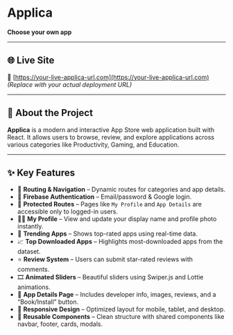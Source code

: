 # Applica

**Choose your own app**

---

## 🌐 Live Site

🔗 [https://your-live-applica-url.com](https://your-live-applica-url.com)  
_(Replace with your actual deployment URL)_

---

## 📖 About the Project

**Applica** is a modern and interactive App Store web application built with React. It allows users to browse, review, and explore applications across various categories like Productivity, Gaming, and Education.

---

## ✨ Key Features

- 🧭 **Routing & Navigation** – Dynamic routes for categories and app details.
- 🔐 **Firebase Authentication** – Email/password & Google login.
- 🔄 **Protected Routes** – Pages like `My Profile` and `App Details` are accessible only to logged-in users.
- 🧑‍💻 **My Profile** – View and update your display name and profile photo instantly.
- 🌟 **Trending Apps** – Shows top-rated apps using real-time data.
- 📈 **Top Downloaded Apps** – Highlights most-downloaded apps from the dataset.
- ⭐ **Review System** – Users can submit star-rated reviews with comments.
- 🎞️ **Animated Sliders** – Beautiful sliders using Swiper.js and Lottie animations.
- 🧾 **App Details Page** – Includes developer info, images, reviews, and a “Book/Install” button.
- 📱 **Responsive Design** – Optimized layout for mobile, tablet, and desktop.
- 🧰 **Reusable Components** – Clean structure with shared components like navbar, footer, cards, modals.
